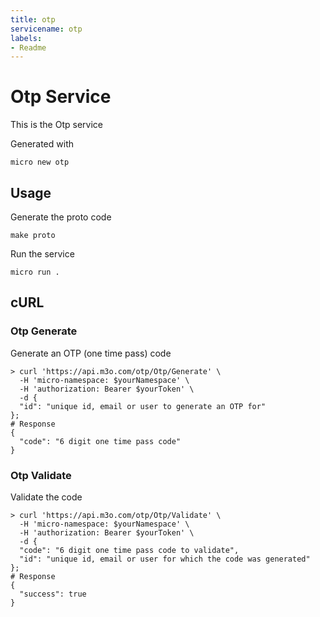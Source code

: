 ```yaml
---
title: otp
servicename: otp
labels: 
- Readme
---
```

# Otp Service

This is the Otp service

Generated with

```
micro new otp
```

## Usage

Generate the proto code

```
make proto
```

Run the service

```
micro run .
```
## cURL


### Otp Generate
<!-- We use the request body description here as endpoint descriptions are not
being lifted correctly from the proto by the openapi spec generator -->
Generate an OTP (one time pass) code
```shell
> curl 'https://api.m3o.com/otp/Otp/Generate' \
  -H 'micro-namespace: $yourNamespace' \
  -H 'authorization: Bearer $yourToken' \
  -d {
  "id": "unique id, email or user to generate an OTP for"
};
# Response
{
  "code": "6 digit one time pass code"
}
```


### Otp Validate
<!-- We use the request body description here as endpoint descriptions are not
being lifted correctly from the proto by the openapi spec generator -->
Validate the code
```shell
> curl 'https://api.m3o.com/otp/Otp/Validate' \
  -H 'micro-namespace: $yourNamespace' \
  -H 'authorization: Bearer $yourToken' \
  -d {
  "code": "6 digit one time pass code to validate",
  "id": "unique id, email or user for which the code was generated"
};
# Response
{
  "success": true
}
```


